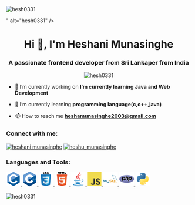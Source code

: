 <p><img align="center" src="<p><img align="center" src="[https://github-readme-stats.vercel.app/api/top-langs?username=hesh0331&show_icons=true&locale=en&layout=compact"](https://www.pinterest.com/pin/32440059823149600/) alt="hesh0331" /></p>" alt="hesh0331" /></p><h1 align="center">Hi 👋, I'm Heshani Munasinghe</h1>
<h3 align="center">A passionate frontend developer from Sri Lankaper from India</h3>

<p align="Center"> <img src="https://komarev.com/ghpvc/?username=hesh0331&label=Profile%20views&color=0e75b6&style=flat" alt="hesh0331" /> </p>

- 🔭 I’m currently working on **I’m currently learning Java and Web Development**

- 🌱 I’m currently learning **programming language(c,c++,java)**

- 📫 How to reach me **heshamunasinghe2003@gmail.com**

<h3 align="left">Connect with me:</h3>
<p align="left">
<a href="https://linkedin.com/in/heshani munasinghe" target="blank"><img align="center" src="https://raw.githubusercontent.com/rahuldkjain/github-profile-readme-generator/master/src/images/icons/Social/linked-in-alt.svg" alt="heshani munasinghe" height="30" width="40" /></a>
<a href="https://instagram.com/heshu_munasinghe" target="blank"><img align="center" src="https://raw.githubusercontent.com/rahuldkjain/github-profile-readme-generator/master/src/images/icons/Social/instagram.svg" alt="heshu_munasinghe" height="30" width="40" /></a>
</p>

<h3 align="left">Languages and Tools:</h3>
<p align="left"> <a href="https://www.cprogramming.com/" target="_blank" rel="noreferrer"> <img src="https://raw.githubusercontent.com/devicons/devicon/master/icons/c/c-original.svg" alt="c" width="40" height="40"/> </a> <a href="https://www.w3schools.com/cpp/" target="_blank" rel="noreferrer"> <img src="https://raw.githubusercontent.com/devicons/devicon/master/icons/cplusplus/cplusplus-original.svg" alt="cplusplus" width="40" height="40"/> </a> <a href="https://www.w3schools.com/css/" target="_blank" rel="noreferrer"> <img src="https://raw.githubusercontent.com/devicons/devicon/master/icons/css3/css3-original-wordmark.svg" alt="css3" width="40" height="40"/> </a> <a href="https://www.w3.org/html/" target="_blank" rel="noreferrer"> <img src="https://raw.githubusercontent.com/devicons/devicon/master/icons/html5/html5-original-wordmark.svg" alt="html5" width="40" height="40"/> </a> <a href="https://www.java.com" target="_blank" rel="noreferrer"> <img src="https://raw.githubusercontent.com/devicons/devicon/master/icons/java/java-original.svg" alt="java" width="40" height="40"/> </a> <a href="https://developer.mozilla.org/en-US/docs/Web/JavaScript" target="_blank" rel="noreferrer"> <img src="https://raw.githubusercontent.com/devicons/devicon/master/icons/javascript/javascript-original.svg" alt="javascript" width="40" height="40"/> </a> <a href="https://www.mysql.com/" target="_blank" rel="noreferrer"> <img src="https://raw.githubusercontent.com/devicons/devicon/master/icons/mysql/mysql-original-wordmark.svg" alt="mysql" width="40" height="40"/> </a> <a href="https://www.php.net" target="_blank" rel="noreferrer"> <img src="https://raw.githubusercontent.com/devicons/devicon/master/icons/php/php-original.svg" alt="php" width="40" height="40"/> </a> <a href="https://www.python.org" target="_blank" rel="noreferrer"> <img src="https://raw.githubusercontent.com/devicons/devicon/master/icons/python/python-original.svg" alt="python" width="40" height="40"/> </a> </p>

<p><img align="center" src="https://github-readme-stats.vercel.app/api/top-langs?username=hesh0331&show_icons=true&locale=en&layout=compact" alt="hesh0331" /></p>
